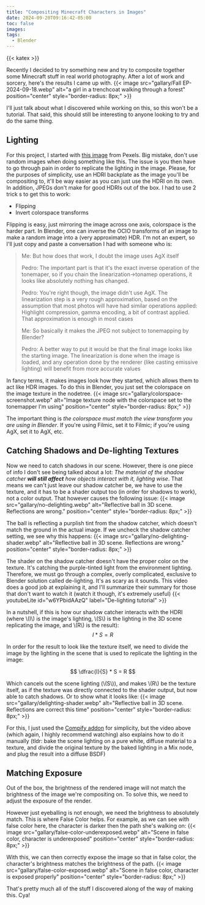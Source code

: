 ```yaml
---
title: "Compositing Minecraft Characters in Images"
date: 2024-09-20T09:16:42-05:00
toc: false
images:
tags:
  - Blender
---
```


{{< katex >}}

Recently I decided to try something new and try to composite together some
Minecraft stuff in real world photography. After a lot of work and sorcery,
here's the results I came up with.
{{< image src="gallary/Fall EP-2024-09-18.webp" alt="a girl in a trenchcoat walking through a forest" position="center" style="border-radius: 8px;" >}}

I'll just talk about what I discovered while working on this, so this won't
be a tutorial. That said, this should still be interesting to anyone looking
to try and do the same thing.

## Lighting

For this project, I started with [this image](https://images.pexels.com/photos/9851720/pexels-photo-9851720.jpeg)
from Pexels. Big mistake, don't use random images when doing something
like this. The issue is you then have to go through pain in order to replicate
the lighting in the image. Please, for the purposes of simplicity, use an HDRI
backplate as the image you'll be compositing to, it'll be way easier as you can
just use the HDRI on its own. In addition, JPEGs don't make for good HDRIs out of
the box. I had to use 2 trick s to get this to work:

- Flipping
- Invert colorspace transforms

Flipping is easy, just mirroring the image across one axis, colorspace is the
harder part. In Blender, one can inverse the OCIO transforms of an image to make
a random image into a (very approximate) HDR. I'm not an expert, so I'll
just copy and paste a conversation I had with someone who is:

> Me:    But how does that work, I doubt the image uses AgX itself
>
> Pedro: The important part is that it's the exact inverse operation of the
         tonemaper, so if you chain the linearization->tonamep operations, it
         looks like absolutely nothing has changed.
>
> Pedro: You're right though, the image didn't use AgX. The linearization step
         is a very rough approximation, based on the assumption that most photos
         will have had similar operations applied: Highlight compression, gamma
         encoding, a bit of contrast applied. That approximation is enough in most
         cases
>
> Me:    So basically it makes the JPEG not subject to tonemapping by Blender?
>
> Pedro: A better way to put it would be that the final image looks like the starting
         image. The linearization is done when the image is loaded, and any operation
         done by the renderer (like casting emissive lighting) will benefit from
         more accurate values

In fancy terms, it makes images look how they started, which allows them to act
like HDR images. To do this in Blender, you just set the colorspace on the image
texture in the nodetree.
{{< image src="gallary/colorspace-screenshot.webp" alt="Image texture node with the colorspace set to the tonemapper I'm using" position="center" style="border-radius: 8px;" >}}

The important thing is *the colorspace must match the view transform you are using
in Blender*. If you're using Filmic, set it to Filmic; if you're using AgX, set it
to AgX, etc.

## Catching Shadows and De-lighting Textures

Now we need to catch shadows in our scene. However, there is one piece of info I
don't see being talked about a lot: *The material of the shadow catcher **will
still affect** how objects interact with it, lighting wise*. That means we can't
just leave our shadow catcher be, we have to use the texture, and it has to be a
shader output too (in order for shadows to work), not a color output. That however
causes the following issue:
{{< image src="gallary/no-delighting.webp" alt="Reflective ball in 3D scene. Reflections are wrong." position="center" style="border-radius: 8px;" >}}

The ball is reflecting a purplish tint from the shadow catcher, which doesn't match
the ground in the actual image. If we uncheck the shadow catcher setting, we see
why this happens:
{{< image src="gallary/no-delighting-shader.webp" alt="Reflective ball in 3D scene. Reflections are wrong." position="center" style="border-radius: 8px;" >}}

The shader on the shadow catcher doesn't have the proper color on the texture. It's
catching the purple-tinted light from the environment lighting. Therefore, we must
go through a complex, overly complicated, exclusive to Blender solution called de-lighting.
It's as scary as it sounds. This video does a good job at explaining it, and I'll
summarize their summary for those that don't want to watch it (watch it though, it's
extremely useful)
{{< youtubeLite id="w6YPbidAAzQ" label="De-lighting tutorial" >}}

In a nutshell, if this is how our shadow catcher interacts with the HDRI (where \\(I\\)
is the image's lighting, \\(S\\) is the lighting in the 3D scene replicating the
image, and \\(R\\) is the result):
$$ I * S = R $$

In order for the result to look like the texture itself, we need to divide the image
by the lighting in the scene that is used to replicate the lighting in the image:

$$ \dfrac{I}{S} * S = R $$

Which cancels out the scene lighting (\\(S\\)), and makes \\(R\\) be the texture
itself, as if the texture was directly connected to the shader output, but now
able to catch shadows. Or to show what it looks like:
{{< image src="gallary/delighting-shader.webp" alt="Reflective ball in 3D scene. Reflections are correct this time" position="center" style="border-radius: 8px;" >}}

For this, I just used the [Compify addon](https://github.com/EatTheFuture/compify)
for simplicity, but the video above (which again, I highly recommend watching) also
explains how to do it manually (tldr: bake the scene lighting on a pure white, diffuse
material to a texture, and divide the original texture by the baked lighting in
a Mix node, and plug the result into a diffuse BSDF)

## Matching Exposure

Out of the box, the brightness of the rendered image will not match the brightness
of the image we're compositing on. To solve this, we need to adjust the exposure
of the render.

However just eyeballing is not enough, we need the brightness to absolutely match.
This is where False Color helps. For example, as we can see with false color here,
the character is darker then the path she's walking on:
{{< image src="gallary/false-color-underexposed.webp" alt="Scene in false color, character is underexposed" position="center" style="border-radius: 8px;" >}}

With this, we can then correctly expose the image so that in false color, the
character's brightness matches the brightness of the path.
{{< image src="gallary/false-color-exposed.webp" alt="Scene in false color, character is exposed properly" position="center" style="border-radius: 8px;" >}}

That's pretty much all of the stuff I discovered along of the way of making this.
Cya!
